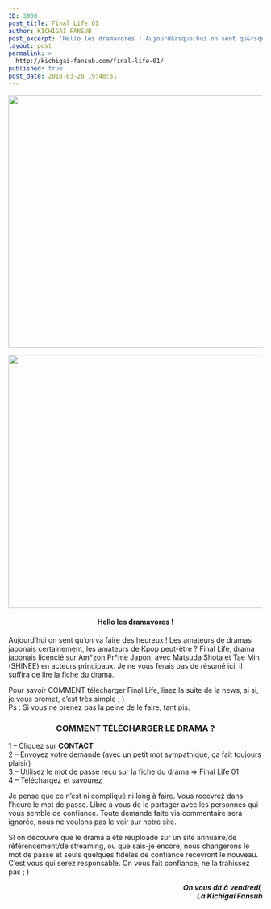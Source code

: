 ```yaml
---
ID: 3900
post_title: Final Life 01
author: KICHIGAI FANSUB
post_excerpt: 'Hello les dramavores ! Aujourd&rsquo;hui on sent qu&rsquo;on va faire des heureux ! Les amateurs de dramas japonais certainement, les amateurs de Kpop peut-&ecirc;tre ? Final Life, drama japonais licenci&eacute; sur Am*zon Pr*me Japon, avec Matsuda Shota et Tae Min (SHINEE) en acteurs principaux. Je ne vous ferais pas de r&eacute;sum&eacute; ici, il suffira de&hellip;'
layout: post
permalink: >
  http://kichigai-fansub.com/final-life-01/
published: true
post_date: 2018-03-28 19:48:51
---
```

<div class="feedwordpress-gaffer-full-text"><p><img class="aligncenter size-full wp-image-4004" src="https://united-subs.dearclouds.com/wp-content/uploads/2018/04/c4ff2c0539f760bc5714ed73d3c3850f.jpg" alt width="900" height="500" data-recalc-dims="1" data-lazy-srcset="https://i0.wp.com/kichigai-fansub.com/wp-content/uploads/2018/03/Final-Life-News-01.jpg?w=900 900w, https://i0.wp.com/kichigai-fansub.com/wp-content/uploads/2018/03/Final-Life-News-01.jpg?resize=300%2C167 300w, https://i0.wp.com/kichigai-fansub.com/wp-content/uploads/2018/03/Final-Life-News-01.jpg?resize=768%2C427 768w, https://i0.wp.com/kichigai-fansub.com/wp-content/uploads/2018/03/Final-Life-News-01.jpg?resize=700%2C389 700w" data-lazy-sizes="(max-width: 900px) 100vw, 900px"></p>
<img class="aligncenter size-full wp-image-4004" src="https://united-subs.dearclouds.com/wp-content/uploads/2018/04/c4ff2c0539f760bc5714ed73d3c3850f.jpg" alt="" width="900" height="500" srcset="https://i0.wp.com/kichigai-fansub.com/wp-content/uploads/2018/03/Final-Life-News-01.jpg?w=900 900w, https://i0.wp.com/kichigai-fansub.com/wp-content/uploads/2018/03/Final-Life-News-01.jpg?resize=300%2C167 300w, https://i0.wp.com/kichigai-fansub.com/wp-content/uploads/2018/03/Final-Life-News-01.jpg?resize=768%2C427 768w, https://i0.wp.com/kichigai-fansub.com/wp-content/uploads/2018/03/Final-Life-News-01.jpg?resize=700%2C389 700w" sizes="(max-width: 900px) 100vw, 900px" data-recalc-dims="1"><h4 style="text-align: center;">Hello les dramavores !</h4>
<p class="p1">Aujourd’hui on sent qu’on va faire des heureux ! Les amateurs de dramas japonais certainement, les amateurs de Kpop peut-être ? Final Life, drama japonais licencié sur Am*zon Pr*me Japon, avec Matsuda Shota et Tae Min (SHINEE) en acteurs principaux. Je ne vous ferais pas de résumé ici, il suffira de lire la fiche du drama.</p>
<p class="p1">Pour savoir COMMENT télécharger Final Life, lisez la suite de la news, si si, je vous promet, c’est très simple ; )<br>
Ps : Si vous ne prenez pas la peine de le faire, tant pis.</p>
<p><span id="more-4002"></span></p>
<h3 class="p1" style="text-align: center;"><strong>COMMENT TÉLÉCHARGER LE DRAMA ?</strong></h3>
<p class="p1">1 – Cliquez sur <strong>CONTACT</strong><br>
2 – Envoyez votre demande (avec un petit mot sympathique, ça fait toujours plaisir)<br>
3 – Utilisez le mot de passe reçu sur la fiche du drama =&gt; <a href="http://kichigai-fansub.com/final-life-vostfr/">Final Life 01</a><br>
4 – Téléchargez et savourez</p>
<p class="p1">Je pense que ce n’est ni compliqué ni long à faire. Vous recevrez dans l’heure le mot de passe. Libre à vous de le partager avec les personnes qui vous semble de confiance. Toute demande faite via commentaire sera ignorée, nous ne voulons pas le voir sur notre site.</p>
<p class="p1">SI on découvre que le drama a été réuploadé sur un site annuaire/de référencement/de streaming, ou que sais-je encore, nous changerons le mot de passe et seuls quelques fidèles de confiance recevront le nouveau. C’est vous qui serez responsable. On vous fait confiance, ne la trahissez pas ; )</p>
<p class="p1" style="text-align: right;"><strong><em>On vous dit à vendredi,</em></strong><br><strong><em>La Kichigai Fansub</em></strong></p></div>